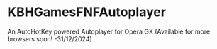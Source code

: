 # KBHGamesFNFAutoplayer
An AutoHotKey powered Autoplayer for Opera GX (Available for more browsers soon! -31/12/2024)
